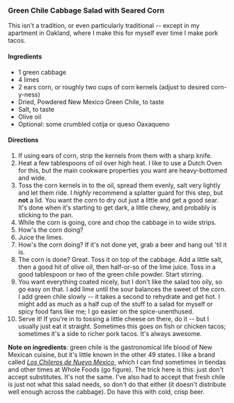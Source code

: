 ### Green Chile Cabbage Salad with Seared Corn
This isn't a tradition, or even particularly traditional -- except in my apartment in Oakland, where I make this for myself ever time I make pork tacos.

#### Ingredients
* 1 green cabbage
* 4 limes
* 2 ears corn, or roughly two cups of corn kernels (adjust to desired corn-y-ness)
* Dried, Powdered New Mexico Green Chile, to taste
* Salt, to taste
* Olive oil
* Optional: some crumbled cotija or queso Oaxaqueno

#### Directions
1. If using ears of corn, strip the kernels from them with a sharp knife.
2. Heat a few tablespoons of oil over high heat. I like to use a Dutch Oven for this, but the main cookware properties you want are heavy-bottomed and wide.
3. Toss the corn kernels in to the oil, spread them evenly, salt very lightly and let them ride. I _highly_ recommend a splatter guard for this step, but **not** a lid. You want the corn to dry out just a little and get a good sear. It's done when it's starting to get dark, a little chewy, and probably is sticking to the pan.
4. While the corn is going, core and chop the cabbage in to wide strips.
5. How's the corn doing?
6. Juice the limes.
7. How's the corn doing? If it's not done yet, grab a beer and hang out 'til it is.
8. The corn is done? Great. Toss it on top of the cabbage. Add a little salt, then a good hit of olive oil, then half-or-so of the lime juice. Toss in a good tablespoon or two of the green chile powder. Start stirring.
9. You want everything coated nicely, but I don't like the salad too oily, so go easy on that. I add lime until the sour balances the sweet of the corn. I add green chile slowly -- it takes a second to rehydrate and get hot. I might add as much as a half cup of the stuff to a salad for myself or spicy food fans like me; I go easier on the spice-unenthused.
10. Serve it! If you're in to tossing a little cheese on there, do it -- but I usually just eat it straight. Sometimes this goes on fish or chicken tacos; sometimes it's a side to richer pork tacos. It's always awesome.

**Note on ingredients**: green chile is the gastronomical life blood of New Mexican cuisine, but it's little known in the other 49 states. I like a brand called [_Los Chileros de Nuevo Mexico_](http://www.loschileros.com/), which I can find sometimes in tiendas and other times at Whole Foods (go figure). The trick here is this: just don't accept substitutes. It's not the same. I've also had to accept that fresh chile is just not what this salad needs, so don't do that either (it doesn't distribute well enough across the cabbage). Do have this with cold, crisp beer.
